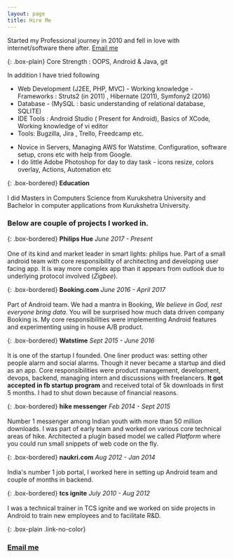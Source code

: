 ```yaml
---
layout: page
title: Hire Me
---
```


Started my Professional journey in 2010 and fell in love with internet/software there after. [Email me](mailto:{{site.personal_email}})

{: .box-plain}
Core Strength : OOPS, Android & Java, git

In addition I have tried following
 - Web Development (J2EE, PHP, MVC) - Working knowledge - Frameworks : Struts2 (in 2011) , Hibernate (2011), Symfony2 (2016)
- Database - (MySQL : basic understanding of relational database, SQLITE) 
- IDE Tools : Android Studio ( Present for Android), Basics of XCode, Working knowledge of vi editor	
- Tools: Bugzilla, Jira , Trello, Freedcamp etc.
* Novice in Servers, Managing AWS for Watstime. Configuration, software setup, crons etc with help from Google.
* I do little Adobe Photoshop for day to day task - icons resize, colors overlay, Actions, Automation etc

{: .box-bordered}
**Education**
<br/><br/>
I did Masters in Computers Science from Kurukshetra University and Bachelor in computer applications from Kurukshetra University.

### Below are couple of projects I worked in.

{: .box-bordered}
**Philips Hue**
*June 2017 - Present*
<br/><br/>
One of its kind and market leader in smart lights: philips hue. Part of a small android team with core responsibility of architecting and developing user facing app. It is way more complex app than it appears from outlook due to underlying protocol involved (*Zigbee*).


{: .box-bordered}
**Booking.com**
*June 2016 - April 2017*
<br/><br/>
Part of Android team. We had a mantra in Booking, *We believe in God, rest everyone bring data*. You will be surprised how much data driven company Booking is. My core responsibilities were implementing Android features and experimenting using in house A/B product.

{: .box-bordered}
**Watstime**
*Sept 2015 - June 2016*
<br/><br/>
It is one of the startup I founded. One liner product was: setting other people alarm and social alarms. Though it never became a startup and died as an app. Core responsibilities were product management, development, devops, backend, managing intern and discussions with freelancers. **It got accepted in fb startup program** and received total of 5k downloads in first 5 months. I had to shut down because of financial reasons.

{: .box-bordered}
**hike messenger**
*Feb 2014 - Sept 2015*
<br/><br/>
Number 1 messenger among Indian youth with more than 50 million downloads. I was part of early team and worked on various core technical areas of hike. Architected a plugin based model we called *Platform* where you could run small snippets of web code on the fly.

{: .box-bordered}
**naukri.com**
*Aug 2012 - Jan 2014*
<br/><br/>
India's number 1 job portal, I worked here in setting up Android team and couple of months in backend.

{: .box-bordered}
**tcs ignite**
*July 2010 - Aug 2012*
<br/><br/>
I was a technical trainer in TCS ignite and we worked on side projects in Android to train new employees and to facilitate R&D.

{: .box-plain .link-no-color}
### [Email me](mailto:{{site.personal_email}})
